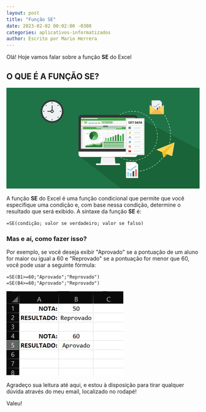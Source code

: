 ```yaml
---
layout: post
title: "Função SE"
date: 2023-02-02 00:02:00 -0300
categories: aplicativos-informatizados
author: Escrito por Mario Herrera
---
```

 
Olá! Hoje vamos falar sobre a função **SE** do Excel

## O QUE É A FUNÇÃO SE?


![](https://github.com/mariopuebla17/blog/blob/main/_images/202302/excel1.jpg?raw=true)

A função **SE** do Excel é uma função condicional que permite que você especifique uma condição e, com base nessa condição, determine o resultado que será exibido. A sintaxe da função **SE** é:

```
=SE(condição; valor se verdadeiro; valor se falso)
```

### Mas e aí, como fazer isso?

Por exemplo, se você deseja exibir "Aprovado" se a pontuação de um aluno for maior ou igual a 60 e "Reprovado" se a pontuação for menor que 60, você pode usar a seguinte fórmula:

```
=SE(B1>=60;"Aprovado";"Reprovado")
=SE(B4>=60;"Aprovado";"Reprovado")
```

![](https://github.com/mariopuebla17/blog/blob/main/_images/202302/excel9.jpg?raw=true)  


Agradeço sua leitura até aqui, e estou à disposição para tirar qualquer dúvida através do meu email, localizado no rodapé!

Valeu!